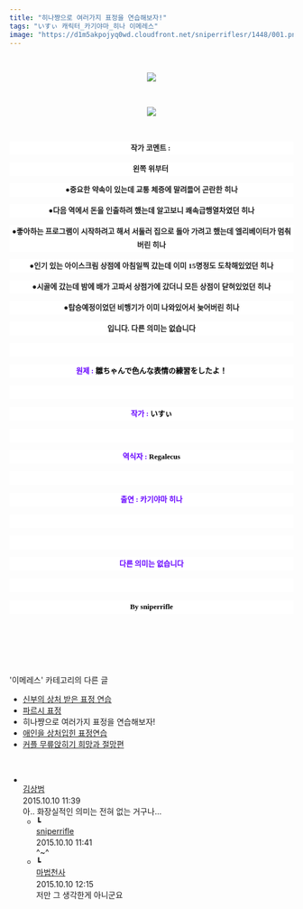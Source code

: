 ```yaml
---
title: "히나쨩으로 여러가지 표정을 연습해보자!"
tags: "いすぃ 캐릭터_카기야마_히나 이메레스"
image: "https://d1m5akpojyq0wd.cloudfront.net/sniperriflesr/1448/001.png"
---
```

<div class="article">
<p style="TEXT-ALIGN: center"><br/></p>
<p style="text-align: center;"><img src="{{ site.imgserver6 }}/sniperriflesr/1448/001.png"/></p>
<p style="TEXT-ALIGN: center"><br/></p>
<p style="text-align: center;"><img src="{{ site.imgserver6 }}/sniperriflesr/1448/002.png"/></p>
<p style="text-align: center;"><br/></p>
<p style="font-size: 13px; color: rgb(30, 30, 30); font-family: Gulim, 굴림; line-height: 24px; text-align: center; background-color: rgb(255, 255, 255);"><span style="; "><b>작가 코멘트 : </b></span></p>
<p style="font-size: 13px; color: rgb(30, 30, 30); font-family: Gulim, 굴림; line-height: 24px; text-align: center; background-color: rgb(255, 255, 255);"><span style="; "><b>왼쪽 위부터 </b></span></p>
<p style="font-size: 13px; color: rgb(30, 30, 30); font-family: Gulim, 굴림; line-height: 24px; text-align: center; background-color: rgb(255, 255, 255);"><span style="; "><b>●중요한 약속이 있는데 교통 체증에 말려들어 곤란한 히나</b></span></p>
<p style="font-size: 13px; color: rgb(30, 30, 30); font-family: Gulim, 굴림; line-height: 24px; text-align: center; background-color: rgb(255, 255, 255);"><b><span style="font-size: 10pt;  line-height: 1.5; ; ">●</span><span style="; ">다음 역에서 돈을 인출하려 했는데 알고보니 쾌속급행열차였던 히나</span></b></p>
<p style="font-size: 13px; color: rgb(30, 30, 30); font-family: Gulim, 굴림; line-height: 24px; text-align: center; background-color: rgb(255, 255, 255);"><b><span style="font-size: 10pt;  line-height: 1.5; ; ">●</span><span style="; ">좋아하는 프로그램이 시작하려고 해서 서둘러 집으로 돌아 가려고 했는데 엘리베이터가 멈춰버린 히나</span></b></p>
<p style="font-size: 13px; color: rgb(30, 30, 30); font-family: Gulim, 굴림; line-height: 24px; text-align: center; background-color: rgb(255, 255, 255);"><b><span style="font-size: 10pt;  line-height: 1.5; ; ">●</span><span style="; ">인기 있는 아이스크림 상점에 아침일찍 갔는데 이미 15명정도 도착해있었던 히나</span></b></p>
<p style="font-size: 13px; color: rgb(30, 30, 30); font-family: Gulim, 굴림; line-height: 24px; text-align: center; background-color: rgb(255, 255, 255);"><b><span style="font-size: 10pt;  line-height: 1.5; ; ">●</span><span style="; ">시골에 갔는데 밤에 배가 고파서 상점가에 갔더니 모든 상점이 닫혀있었던 히나</span></b></p>
<p style="font-size: 13px; color: rgb(30, 30, 30); font-family: Gulim, 굴림; line-height: 24px; text-align: center; background-color: rgb(255, 255, 255);"><b><span style="font-size: 10pt;  line-height: 1.5; ; ">●</span><span style="; ">탑승예정이었던 비행기가 이미 나와있어서 늦어버린 히나</span></b></p>
<p style="font-size: 13px; color: rgb(30, 30, 30); font-family: Gulim, 굴림; line-height: 24px; text-align: center; background-color: rgb(255, 255, 255);"><span style="; "><b>입니다. 다른 의미는 없습니다</b></span></p>
<p style="font-size: 13px; color: rgb(30, 30, 30); font-family: Gulim, 굴림; line-height: 24px; text-align: center; background-color: rgb(255, 255, 255);"><span style="; "><b><br/></b></span></p>
<p style="text-align: center; background-color: rgb(255, 255, 255);"><font color="#6600ff" face="Gulim, 굴림"><span style="font-size: 13px; line-height: 24px;"><b><span style="; ">원제 : </span></b></span></font><span style=" font-size: 13px;  line-height: 24px; ; "><font color="#000000" face="Gulim, 굴림"><b>雛ちゃんで色んな表情の練習をしたよ！</b></font></span></p>
<p style="text-align: center; background-color: rgb(255, 255, 255);"><font color="#6600ff" face="Gulim, 굴림"><span style="font-size: 13px; line-height: 24px;"><b><br/></b></span></font></p>
<p style="text-align: center; background-color: rgb(255, 255, 255);"><font color="#6600ff" face="Gulim, 굴림"><span style="font-size: 13px; line-height: 24px;"><b><span style="; ">작가 : </span></b></span></font><span style=" font-size: 13px;  line-height: 24px; ; "><font color="#000000" face="Gulim, 굴림"><b>いすぃ</b></font></span></p>
<p style="text-align: center; background-color: rgb(255, 255, 255);"><font color="#6600ff" face="Gulim, 굴림"><span style="font-size: 13px; line-height: 24px;"><b><br/></b></span></font></p>
<p style="text-align: center; background-color: rgb(255, 255, 255);"><font color="#6600ff" face="Gulim, 굴림"><span style="font-size: 13px; line-height: 24px;"><b><span style="; ">역식자 : </span></b></span></font><span style=" font-size: 13px;  line-height: 24px; ; "><font color="#000000" face="Gulim, 굴림"><b>Regalecus</b></font></span></p>
<p style="text-align: center; background-color: rgb(255, 255, 255);"><font color="#6600ff" face="Gulim, 굴림"><span style="font-size: 13px; line-height: 24px;"><b><br/></b></span></font></p>
<p style="text-align: center; background-color: rgb(255, 255, 255);"></p>
<p style="text-align: center; background-color: rgb(255, 255, 255);"><font color="#6600ff" face="Gulim, 굴림"><span style="font-size: 13px; line-height: 24px;"><b><span style="; ">출연 : 카기야마 히나</span></b></span></font></p>
<p style="text-align: center; background-color: rgb(255, 255, 255);"><font color="#6600ff" face="Gulim, 굴림"><span style="font-size: 13px; line-height: 24px;"><b><span style="; "><br/></span></b></span></font></p>
<p style="text-align: center; background-color: rgb(255, 255, 255);"><font color="#6600ff" face="Gulim, 굴림"><span style="font-size: 13px; line-height: 24px;"><b><span style="; "><br/></span></b></span></font></p>
<p style="text-align: center; background-color: rgb(255, 255, 255);"><font color="#6600ff" face="Gulim, 굴림"><span style="font-size: 13px; line-height: 24px;"><b><span style="; ">다른 의미는 없습니다</span></b></span></font></p>
<p style="text-align: center; background-color: rgb(255, 255, 255);"><font color="#6600ff" face="Gulim, 굴림"><span style="font-size: 13px; line-height: 24px;"><b><span style="; "><br/></span></b></span></font></p>
<p style="text-align: center; background-color: rgb(255, 255, 255);"><font color="#000000" face="Gulim, 굴림"><span style="font-size: 13px; line-height: 24px;"><b>By sniperrifle</b></span></font></p>
<p style="text-align: center;"><br/></p>
<p style="TEXT-ALIGN: center"><br/></p>
</div><br/>
<div class="another">
<p>'이메레스' 카테고리의 다른 글</p>
<ul>
<li><a href="/sniperriflesr_2255">신부의 상처 받은 표정 연습</a></li>
<li><a href="/sniperriflesr_2014">파르시 표정</a></li>
<li>히나쨩으로 여러가지 표정을 연습해보자!</li>
<li><a href="/sniperriflesr_1369">애인을 상처입힌 표정연습</a></li>
<li><a href="/sniperriflesr_1203">커플 무릎앉히기 희망과 절망편</a></li>
</ul>
</div><br/>
<div class="comment" id="commentListBlock_1448" style="display:block"><ul><li class="firstCmt"><div class="opinionListMenu">
<div class="icon"><img alt="" class="myicon" src="http://i1.daumcdn.net/pimg/blog/p_img/mycon/basic_2.gif"/></div>
<div class="fl">
<a class="bold" href="http://blog.daum.net/redkinder" target="_blank">김상범 </a>
<div style="width: 1px; height: 1px; overflow: hidden; visibility: hidden; border:1px solid red">
<span id="uname4379" style="display:none;">김상범</span>
<span id="pwd4379" style="display:none;"></span>
<span id="emailblog4379" name="http://blog.daum.net/redkinder" style="display:none;"></span>
<span id="open4379" style="display:none">Y</span>
</div>
</div>
<div class="sDateTime">2015.10.10 11:39</div>
</div>
<div class="cont" id="Text4379">아.. 화장실적인 의미는 전혀 없는 거구나...</div>
<div class="contReArea" id="inWrite4379" style="display:none;"></div>
<ul><li class="secondCmt"><div class="opinionListMenuRe" id="parent_4379">
<div class="reIcon">┗</div>
<div class="icon"><img alt="" class="myicon" src="http://cfile217.uf.daum.net/M21x21/23254B425446251B1045FF"/></div>
<div class="fl">
<a class="bold" href="http://blog.daum.net/sniperriflesr" target="_blank">sniperrifle </a>
<div style="width: 1px; height: 1px; overflow: hidden; visibility: hidden; border:1px solid red">
<span id="uname4380" style="display:none;">sniperrifle</span>
<span id="pwd4380" style="display:none;"></span>
<span id="emailblog4380" name="http://blog.daum.net/sniperriflesr" style="display:none;"></span>
<span id="open4380" style="display:none">Y</span>
</div>
</div>
<div class="sDateTime">2015.10.10 11:41</div>
</div>
<div class="contRe" id="Text4380">^~^</div>
<div class="contReReArea" id="inWrite4380" style="display:none;"></div>
</li><li class="secondCmt"><div class="opinionListMenuRe" id="parent_4379">
<div class="reIcon">┗</div>
<div class="icon"><img alt="" class="myicon" src="http://cfs1.blog.daum.net/upload_control/download.blog?fhandle=MDVqb3VAZnMxLmJsb2cuZGF1bS5uZXQ6L01ZQ09OLzAvMjAxLmpwZy50aHVtYg==&amp;filename=201.jpg"/></div>
<div class="fl">
<a class="bold" href="http://blog.daum.net/casd" target="_blank">마법천사 </a>
<div style="width: 1px; height: 1px; overflow: hidden; visibility: hidden; border:1px solid red">
<span id="uname4381" style="display:none;">마법천사</span>
<span id="pwd4381" style="display:none;"></span>
<span id="emailblog4381" name="http://blog.daum.net/casd" style="display:none;"></span>
<span id="open4381" style="display:none">Y</span>
</div>
</div>
<div class="sDateTime">2015.10.10 12:15</div>
</div>
<div class="contRe" id="Text4381">저만 그 생각한게 아니군요</div>
<div class="contReReArea" id="inWrite4381" style="display:none;"></div>
</li></ul></li></ul>
</div><br/>
<br/>
<p id="refer"></p>
<br/>
